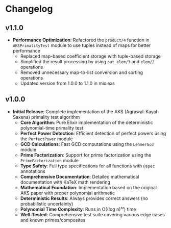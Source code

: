 # Changelog

## v1.1.0

- **Performance Optimization**: Refactored the `product/4` function in `AKSPrimalityTest` module to use tuples instead of maps for better performance
  - Replaced map-based coefficient storage with tuple-based storage
  - Simplified the result processing by using `put_elem/3` and `elem/2` operations
  - Removed unnecessary map-to-list conversion and sorting operations
  - Updated version from 1.0.0 to 1.1.0 in mix.exs

## v1.0.0

- **Initial Release**: Complete implementation of the AKS (Agrawal-Kayal-Saxena) primality test algorithm
  - **Core Algorithm**: Pure Elixir implementation of the deterministic polynomial-time primality test
  - **Perfect Power Detection**: Efficient detection of perfect powers using the `PerfectPower` module
  - **GCD Calculations**: Fast GCD computations using the `LehmerGcd` module  
  - **Prime Factorization**: Support for prime factorization using the `PrimeFactorization` module
  - **Type Safety**: Full type specifications for all functions with `@spec` annotations
  - **Comprehensive Documentation**: Detailed mathematical documentation with KaTeX math rendering
  - **Mathematical Foundation**: Implementation based on the original AKS paper with proper polynomial arithmetic
  - **Deterministic Results**: Always provides correct answers (no probabilistic uncertainty)
  - **Polynomial Time Complexity**: Runs in O((log n)¹²) time
  - **Well-Tested**: Comprehensive test suite covering various edge cases and known primes/composites
